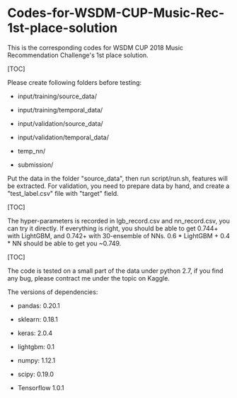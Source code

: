 # Codes-for-WSDM-CUP-Music-Rec-1st-place-solution

This is the corresponding codes for WSDM CUP 2018 Music Recommendation Challenge's 1st place solution.

[TOC]

Please create following folders before testing:

- input/training/source_data/

- input/training/temporal_data/

- input/validation/source_data/

- input/validation/temporal_data/

- temp_nn/

- submission/

Put the data in the folder "source_data", then run script/run.sh, features will be extracted. For validation, you need to prepare data by hand, and create a "test_label.csv" file with "target" field.

[TOC]

The hyper-parameters is recorded in lgb_record.csv and nn_record.csv, you can try it directly. If everything is right, you should be able to get 0.744+ with LightGBM, and 0.742+ with 30-ensemble of NNs. 0.6 * LightGBM + 0.4 * NN should be able to get you ~0.749.

[TOC]

The code is tested on a small part of the data under python 2.7, if you find any bug, please contract me under the topic on Kaggle.

The versions of dependencies:

- pandas: 0.20.1

- sklearn: 0.18.1

- keras: 2.0.4

- lightgbm: 0.1

- numpy: 1.12.1

- scipy: 0.19.0

- Tensorflow 1.0.1
